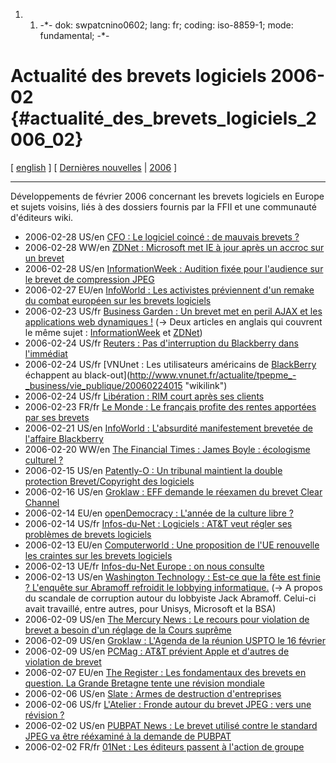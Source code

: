 1.  1.  -\*- dok: swpatcnino0602; lang: fr; coding: iso-8859-1; mode:
        fundamental; -\*-

# Actualité des brevets logiciels 2006-02 {#actualité_des_brevets_logiciels_2006_02}

\[ [ english](Swpatcnino0602En "wikilink") \] \[ [ Dernières
nouvelles](SwpatcninoFr "wikilink") \| [
2006](Swpatcnino06Fr "wikilink") \]

------------------------------------------------------------------------

Développements de février 2006 concernant les brevets logiciels en
Europe et sujets voisins, liés à des dossiers fournis par la FFII et une
communauté d\'éditeurs wiki.

-   2006-02-28 US/en [CFO : Le logiciel coincé : de mauvais brevets
    ?](http://www.cfo.com/article.cfm/5570346?f=home_featured "wikilink")
-   2006-02-28 WW/en [ZDNet : Microsoft met IE à jour après un accroc
    sur un
    brevet](http://news.zdnet.com/2100-3513_22-6044418.html "wikilink")
-   2006-02-28 US/en [InformationWeek : Audition fixée pour l\'audience
    sur le brevet de compression
    JPEG](http://www.informationweek.com/news/showArticle.jhtml?articleID=181401259 "wikilink")
-   2006-02-27 EU/en [InfoWorld : Les activistes préviennent d\'un
    remake du combat européen sur les brevets
    logiciels](http://www.infoworld.com/article/06/02/27/75902_HNeruropatentfight_1.html?source=NLC-TB2006-02-27 "wikilink")
-   2006-02-23 US/fr [Business Garden : Un brevet met en peril AJAX et
    les applications web dynamiques
    !](http://www.business-garden.com/index.php/2006/02/23/un_brevet_met_en_peril_ajax_et_les_appli "wikilink")
    (-\> Deux articles en anglais qui couvrent le même sujet :
    [InformationWeek](http://www.informationweek.com/story/showArticle.jhtml?articleID=180206472&cid=RSSfeed_IWK_News "wikilink")
    et
    [ZDNet](http://news.zdnet.co.uk/business/legal/0,39020651,39253949,00.htm "wikilink"))
-   2006-02-24 US/fr [Reuters : Pas d\'interruption du Blackberry dans
    l\'immédiat](http://today.reuters.fr/news/newsArticle.aspx?type=technologyNews&storyID=2006-02-24T194923Z_01_CHE465693_RTRIDST_0_OFRIN-USA-RIM-BLACKBERRY-20060224.XML&archived=False "wikilink")
-   2006-02-24 US/fr [VNUnet : Les utilisateurs américains de
    [BlackBerry](BlackBerry "wikilink") échappent au
    black-out](http://www.vnunet.fr/actualite/tpepme_-_business/vie_publique/20060224015 "wikilink")
-   2006-02-24 US/fr [Libération : RIM court après ses
    clients](http://www.liberation.fr/page.php?Article=362176 "wikilink")
-   2006-02-23 FR/fr [Le Monde : Le français profite des rentes
    apportées par ses
    brevets](http://www.lemonde.fr/web/article/0,1-0%402-3234,36-744276%4051-744404,0.html "wikilink")
-   2006-02-21 US/en [InfoWorld : L\'absurdité manifestement brevetée de
    l\'affaire
    Blackberry](http://weblog.infoworld.com/foster/2006/02/21_a367.html "wikilink")
-   2006-02-20 WW/en [The Financial Times : James Boyle : écologisme
    culturel
    ?](http://www.ft.com/cms/s/cc8e24ce-a242-11da-9096-0000779e2340.html "wikilink")
-   2006-02-15 US/en [Patently-O : Un tribunal maintient la double
    protection Brevet/Copyright des
    logiciels](http://patentlaw.typepad.com/patent/2006/02/court_upholds_d.html "wikilink")
-   2006-02-16 US/en [Groklaw : EFF demande le réexamen du brevet Clear
    Channel](http://www.groklaw.net/article.php?story=20060216100606190 "wikilink")
-   2006-02-14 EU/en [openDemocracy : L\'année de la culture libre
    ?](http://www.opendemocracy.net/media/free_culture_3266.jsp "wikilink")
-   2006-02-14 US/fr [Infos-du-Net : Logiciels : AT&T veut régler ses
    problèmes de brevets
    logiciels](http://www.infos-du-net.com/actualite/6258-brevet-logiciel-mpeg4.html "wikilink")
-   2006-02-13 EU/en [Computerworld : Une proposition de l\'UE
    renouvelle les craintes sur les brevets
    logiciels](http://computerworld.co.nz/news.nsf/0/4CD36BB7617F039ECC257111001798C6?OpenDocument "wikilink")
-   2006-02-13 UE/fr [Infos-du-Net Europe : on nous
    consulte](http://www.infos-du-net.com/actualite/6252-brevet-logiciel-europe.html "wikilink")
-   2006-02-13 US/en [Washington Technology : Est-ce que la fête est
    finie ? L\'enquête sur Abramoff refroidit le lobbying
    informatique.](http://www.washingtontechnology.com/news/21_3/news/27944-1.html "wikilink")
    (-\> A propos du scandale de corruption autour du lobbyiste Jack
    Abramoff. Celui-ci avait travaillé, entre autres, pour Unisys,
    Microsoft et la BSA)
-   2006-02-09 US/en [The Mercury News : Le recours pour violation de
    brevet a besoin d\'un réglage de la Cours
    suprême](http://www.mercurynews.com/mld/mercurynews/13828023.htm "wikilink")
-   2006-02-09 US/en [Groklaw : L\'Agenda de la réunion USPTO le 16
    février](http://www.groklaw.net/article.php?story=20060209171302449 "wikilink")
-   2006-02-09 US/en [PCMag : AT&T prévient Apple et d\'autres de
    violation de
    brevet](http://www.pcmag.com/article2/0,1895,1923218,00.asp "wikilink")
-   2006-02-07 EU/en [The Register : Les fondamentaux des brevets en
    question. La Grande Bretagne tente une révision
    mondiale](http://www.regdeveloper.co.uk/2006/02/07/uk_patent_review/ "wikilink")
-   2006-02-06 US/en [Slate : Armes de destruction
    d\'entreprises](http://www.slate.com/id/2135559/ "wikilink")
-   2006-02-06 US/fr [L\'Atelier : Fronde autour du brevet JPEG : vers
    une révision
    ?](http://www.atelier.fr/juridique/fronde,autour,brevet,jpeg,vers,revision-31451-21.html "wikilink")
-   2006-02-02 US/en [PUBPAT News : Le brevet utilisé contre le standard
    JPEG va être rééxaminé à la demande de
    PUBPAT](http://www.pubpat.org/Chen_672_Reexam_Ordered.htm "wikilink")
-   2006-02-02 FR/fr [01Net : Les éditeurs passent à l\'action de
    groupe](http://www.01net.com/editorial/303681/marche/les-editeurs-passent-a-l-action-de-groupe/ "wikilink")
